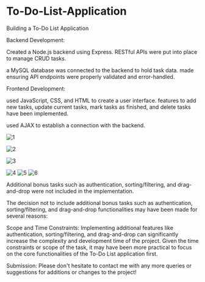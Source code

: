 # To-Do-List-Application
Building a To-Do List Application

Backend Development:

Created a Node.js backend using Express.
RESTful APIs were put into place to manage CRUD tasks.

a MySQL database was connected to the backend to hold task data.
made ensuring API endpoints were properly validated and error-handled.


Frontend Development:

used JavaScript, CSS, and HTML to create a user interface.
features to add new tasks, update current tasks, mark tasks as finished, and delete tasks have been implemented.

used AJAX to establish a connection with the backend.

![1](https://github.com/chamidudp/To-Do-List-Application/assets/84907191/070903af-89f4-46e5-bcbb-bd97e072e7df)

![2](https://github.com/chamidudp/To-Do-List-Application/assets/84907191/2a3cc5a1-da49-4af3-9911-eff231f6b7cd)


![3](https://github.com/chamidudp/To-Do-List-Application/assets/84907191/2d3b5da8-c468-4fb9-bdaf-0dfe35289718)

![4](https://github.com/chamidudp/To-Do-List-Application/assets/84907191/137b6132-4c03-4152-87a7-d894f8cb3145)
![5](https://github.com/chamidudp/To-Do-List-Application/assets/84907191/f6bd35a1-c3f9-421b-a074-7d37ce0d3554)
![6](https://github.com/chamidudp/To-Do-List-Application/assets/84907191/09e884d3-b7a0-4ed3-bab9-7a5f4c1d0975)


Additional bonus tasks such as authentication, sorting/filtering, and drag-and-drop were not included in the implementation.

The decision not to include additional bonus tasks such as authentication, sorting/filtering, and drag-and-drop functionalities may have been made for several reasons:

Scope and Time Constraints: Implementing additional features like authentication, sorting/filtering, and drag-and-drop can significantly increase the complexity and development time of the project. Given the time constraints or scope of the task, it may have been more practical to focus on the core functionalities of the To-Do List application first.


Submission: Please don't hesitate to contact me with any more queries or suggestions for additions or changes to the project!

